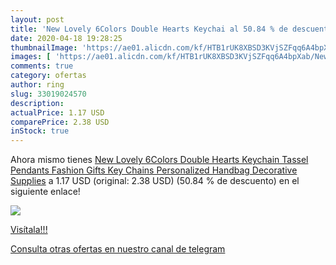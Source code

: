 ```yaml
---
layout: post
title: 'New Lovely 6Colors Double Hearts Keychai al 50.84 % de descuento'
date: 2020-04-18 19:28:25
thumbnailImage: 'https://ae01.alicdn.com/kf/HTB1rUK8XBSD3KVjSZFqq6A4bpXab/New-Lovely-6Colors-Double-Hearts-Keychain-Tassel-Pendants-Fashion-Gifts-Key-Chains-Personalized-Handbag-Decorative-Supplies.jpg_350x350._SL200_.jpg'
images: [ 'https://ae01.alicdn.com/kf/HTB1rUK8XBSD3KVjSZFqq6A4bpXab/New-Lovely-6Colors-Double-Hearts-Keychain-Tassel-Pendants-Fashion-Gifts-Key-Chains-Personalized-Handbag-Decorative-Supplies.jpg_350x350._SL200_.jpg' ]
comments: true
category: ofertas
author: ring
slug: 33019024570
description:
actualPrice: 1.17 USD
comparePrice: 2.38 USD
inStock: true
---
```


Ahora mismo tienes [New Lovely 6Colors Double Hearts Keychain Tassel Pendants Fashion Gifts Key Chains Personalized Handbag Decorative Supplies](https://www.amazon.com/dp/33019024570/?tag=redken08-20) a 1.17 USD (original: 2.38 USD) (50.84 %  de descuento) en el siguiente enlace!

[![](https://ae01.alicdn.com/kf/HTB1rUK8XBSD3KVjSZFqq6A4bpXab/New-Lovely-6Colors-Double-Hearts-Keychain-Tassel-Pendants-Fashion-Gifts-Key-Chains-Personalized-Handbag-Decorative-Supplies.jpg_350x350._SL200_.jpg)](https://www.amazon.com/dp/33019024570/?tag=redken08-20)

[Visítala!!!](https://www.amazon.com/dp/33019024570/?tag=redken08-20)

[Consulta otras ofertas en nuestro canal de telegram](https://t.me/s/ofertas25)
